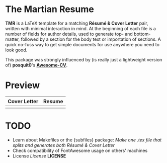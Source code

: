 # The Martian Resume
**TMR** is a LaTeX template for a matching **Résumé & Cover Letter** pair, written with minimal interaction in mind. At the beginning of each file is a number of fields for author details, used to generate top- and bottom-matter, followed by a section for the body text or importation of sections. A quick no-fuss way to get simple documents for use anywhere you need to look good.

This package was strongly influenced by (is really just a lightweight version of) **posquit0**'s [**Awesome-CV**](https://github.com/posquit0/Awesome-CV).

# Preview
| Cover Letter | Resume|
|:---:|:---:|
|   |  |

# TODO
- Learn about Makefiles or the {subfiles} package: *Make one .tex file that splits and generates both Résumé & Cover Letter*
- Check compatibility of FontAwesome usage on others' machines
- License *License* **LICENSE**